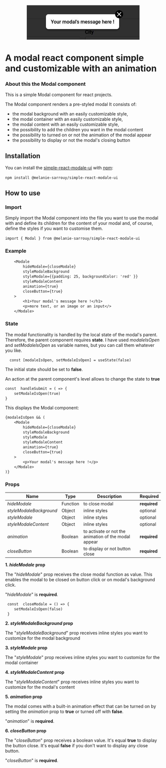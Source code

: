 <br/>
<p align="center"><img src="https://github.com/MelanieSarrouy/MelanieSarrouy_P14_npm-package_simple-customisable-modal/blob/main/src/lib/components/assets/modale.JPG?raw=true" alt="modal's preview" /></p>

# A modal react component simple and customizable with an animation

 ### About this the Modal component
  
This is a simple Modal component for react projects.

The Modal component renders a pre-styled modal
It consists of:
- the modal background with an easily customizable style,
- the modal container with an easily customizable style,
- the modal content with an easily customizable style,
- the possibility to add the children you want in the modal content
- the possibility to turned on or not the animation of the modal appear
- the possibility to display or not the modal's closing button


## Installation

You can install the [simple-react-modale-ui](https://www.npmjs.com/package/@melanie-sarrouy/simple-react-modale-ui) with [npm](https://yarnpkg.com/):

`npm install @melanie-sarrouy/simple-react-modale-ui`
   
## How to use

### Import
Simply import the Modal component into the file you want to use the modal with and define its children for the content of your modal and, of course, define the styles if you want to customise them.

`import { Modal } from @melanie-sarrouy/simple-react-modale-ui`

### Example

        <Modale
	        hideModale={closeModale}
	        styleModaleBackground
	        styleModale={{padding: 25, backgroundColor: 'red' }}
	        styleModaleContent
	        animation={true}
	        closeButton={true}
        >
	        <h1>Your modal's message here !</h1>
	        <p>more text, or an image or an input</>
        </Modale>
  
### State

The modal functionality is handled by the local state of the modal's parent. Therefore, the parent component requires **state**. I have used *modaleIsOpen* and *setModaleIsOpen* as variable names, but you can call them whatever you like.

      const [modaleIsOpen, setModaleIsOpen] = useState(false)

The initial state should be set to **false**.

An action at the parent component's level allows to change the state to **true**

    const  handleSubmit = ( => {
	    setModaleIsOpen(true)
    }
This displays the Modal component:

    {modaleIsOpen && (
	    <Modale
		    hideModale={closeModale}
		    styleModaleBackground
		    styleModale
		    styleModaleContent
		    animation={true}
		    closeButton={true}
	    >
		    <p>Your modal's message here !</p>	      
	    </Modale>
    )}

### Props

Name  | Type | Description | Required
------------- | ------------- | ------------- | ------------- 
*hideModale*  | Function | to close modal | **required**
*styleModaleBackground*  | Object | inline styles | optional
*styleModale*  | Object | inline styles | optional
*styleModaleContent*  | Object | inline styles | optional
*animation*  | Boolean | to activate or not the animation of the modal appear | **required**
*closeButton*  | Boolean | to display or not button close | **required**


   **1. *hideModale* prop**

The "*hideModale*" prop receives the close modal function as value. This enables the modal to be closed on button click or on modal's background click.

"*hideModale*" is **required**.
   
     const  closeModale = () => {
        setModaleIsOpen(false)
     }

 **2. *styleModaleBackground* prop**
 
 The "*styleModaleBackground*" prop receives inline styles you want to customize for  the modal background

 **3. *styleModale* prop**

The "*styleModale*" prop receives inline styles you want to customize for  the modal container

**4. *styleModaleContent* prop**

The "*styleModaleContent*" prop receives inline styles you want to customize for  the modal's content

**5. *animation* prop**

The modal comes with a built-in animation effect that can be turned on by setting the *animation* prop to **true** or turned off with **false**.

"*animation*" is **required**.

**6. *closeButton* prop**

The "*closeButton*" prop receives a boolean value.
It's equal **true** to display the button close.
It's equal **false** if you don't want to display any close button.

"*closeButton*" is **required**.
